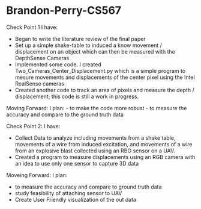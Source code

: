 # Brandon-Perry-CS567

Check Point 1
I have:
  - Began to write the literature review of the final paper
  - Set up a simple shake-table to induced a know movement / displacement on an object which can then be measured with the DepthSense Cameras
  - Implemented some code. I created Two_Cameras_Center_Displacement.py which is a simple program to mesure movements and displacements of the center pixel using the Intel RealSense cameras
  - Created another code to track an area of pixels and measure the depth / displacement; this code is still a work in progress.
  
  Moving Forward:
  I plan:
    - to make the code more robust
    - to measure the accuracy and compare to the ground truth data
    
    
Check Point 2:
I have:
  - Collect Data to analyze including movements from a shake table, movements of a wire from induced excitation, and movements of a wire from an explosive blast collected using an RBG sensor on a UAV.
  - Created a program to measure displacements using an RGB camera with an idea to use only one sensor to capture 3D data
  
  Moveing Forward:
  I plan:
  - to measure the accuracy and compare to ground truth data
  - study feasibility of attaching sensor to UAV
  - Create User Friendly visualization of the out data
